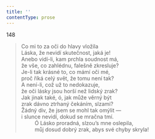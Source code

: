 ```yaml
---
title: ''
contentType: prose
---
```


148

> Co mi to za oči do hlavy vložila  
> Láska, že nevidí skutečnost, jaká je!  
> Anebo vidí-li, kam prchla soudnost má,  
> že vše, co zahlédnu, falešně zkresluje?  
> Je-li tak krásné to, co mámí oči mé,  
> proč říká celý svět, že tomu není tak?  
> A není-li, což už to nedokazuje,  
> že oči lásky jsou horší než lidský zrak?  
> Jak jinak také, ó, jak může věrný být  
> zrak dávno ztrhaný čekáním, slzami?  
> Žádný div, že jsem se mohl tak omýlit —  
> i slunce nevidí, dokud se mračna tmí.  
>          Ó Lásko proradná, slzou’s mne oslepila,  
>          můj dosud dobrý zrak, abys své chyby skryla!
